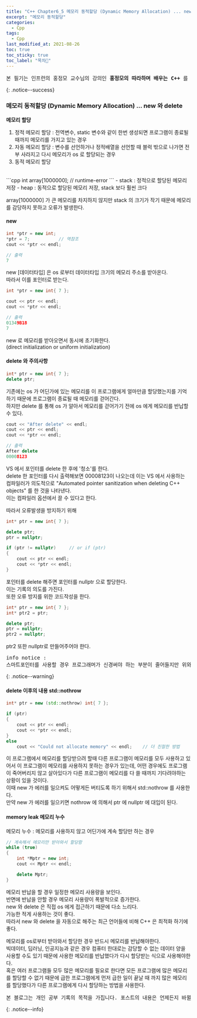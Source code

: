 ```yaml
---
title: "C++ Chapter6_5 메모리 동적할당 (Dynamic Memory Allocation) ... new 와 delete"
excerpt: "메모리 동적할당"
categories:
  - Cpp
tags:
  - Cpp
last_modified_at: 2021-08-26
toc: true
toc_sticky: true
toc_label: "목차👀"
---
```


<pre>본 필기는 인프런의 홍정모 교수님의 강의인 <b>홍정모의 따라하며 배우는 C++</b> 를 듣고 작성합니다.</pre>{: .notice--success}

### 메모리 동적할당 (Dynamic Memory Allocation) ... new 와 delete
**메모리 할당**
1. 정적 메모리 할당 : 전역변수, static 변수와 같이 한번 생성되면 프로그램이 종료될 때까지 메모리를 가지고 있는 경우
2. 자동 메모리 할당 : 변수를 선언하거나 정적배열을 선언할 때 블럭 밖으로 나가면 전부 사라지고 다시 메모리가 os 로 할당되는 경우
3. 동적 메모리 할당

<br>
```cpp
int array[1000000];     // runtime-error
```
- stack : 정적으로 할당된 메모리 저장
- heap : 동적으로 할당된 메모리 저장, stack 보다 훨씬 크다

array[1000000] 가 큰 메모리를 차지하지 않지만 stack 의 크기가 작기 때문에 메모리를 감당하지 못하고 오류가 발생한다.

#### new
```cpp
int *ptr = new int; 
*ptr = 7;			// 역참조  
cout << *ptr << endl;

// 출력
7
```
new [데이터타입] 은 os 로부터 데이터타입 크기의 메모리 주소를 받아온다.    
따라서 이를 포인터로 받는다.

```cpp
int *ptr = new int{ 7 };

cout << ptr << endl;
cout << *ptr << endl;

// 출력
01349B18
7
```
new 로 메모리를 받아오면서 동시에 초기화한다.     
(direct initialization or uniform initialization)

#### delete 와 주의사항
```cpp
int* ptr = new int{ 7 };
delete ptr;	
```
기존에는 os 가 어딘가에 있는 메모리를 이 프로그램에게 얼마만큼 할당했는지를 기억하기 때문에 프로그램이 종료될 때 메모리를 걷어간다.    
하지만 delete 를 통해 os 가 알아서 메모리를 걷어가기 전에 os 에게 메모리를 반납할 수 있다.

```cpp
cout << "After delete" << endl;	
cout << ptr << endl;	
cout << *ptr << endl;	

// 출력
After delete
00008123

```
VS 에서 포인터를 delete 한 후에 '청소'를 한다.    
delete 한 포인터를 다시 출력해보면 00008123이 나오는데 이는 VS 에서 사용하는 컴파일러가 의도적으로 "Automated pointer sanitization when deleting C++ objects" 를 한 것을 나타낸다.    
이는 컴파일러 옵션에서 끌 수 있다고 한다.

따라서 오류발생을 방지하기 위해 
```cpp
int* ptr = new int{ 7 };

delete ptr;
ptr = nullptr;	

if (ptr != nullptr)     // or if (ptr)
{
    cout << ptr << endl;
    cout << *ptr << endl;
}
```
포인터를 delete 해주면 포인터를 nullptr 으로 할당한다.    
이는 기록의 의도를 가진다.    
또한 오류 방지를 위한 코드작성을 한다.     

```cpp
int* ptr = new int{ 7 };
int* ptr2 = ptr;

delete ptr;
ptr = nullptr;
ptr2 = nullptr;	
```
ptr2 또한 nullptr로 만들어주어야 한다.

<pre>info notice :
스마트포인터를 사용할 경우 프로그래머가 신경써야 하는 부분이 줄어들지만 위와 같은 방법보다는 다소 속도가 떨어진다.</pre>{: .notice--warning}


#### delete 이후의 내용 std::nothrow
```cpp
int* ptr = new (std::nothrow) int{ 7 };

if (ptr)
{
    cout << ptr << endl;
    cout << *ptr << endl;
}
else
    cout << "Could not allocate memory" << endl;    // 더 친절한 방법
```
이 프로그램에서 메모리를 할당받으려 할때 다른 프로그램이 메모리를 모두 사용하고 있어서 이 프로그램이 메모리를 사용하지 못하는 경우가 있는데, 어떤 경우에도 프로그램이 죽어버리지 않고 살아있다가 다른 프로그램이 메모리를 다 쓸 때까지 기다려야하는 상황이 있을 것이다.    
이때 new 가 에러를 일으켜도 어떻게든 버티도록 하기 위해서 std::nothrow 를 사용한다.    
만약 new 가 에러를 일으키면 nothrow 에 의해서 ptr 에 nullptr 에 대입이 된다.

#### memory leak 메모리 누수
메모리 누수 : 메모리를 사용하지 않고 어딘가에 계속 할당만 하는 경우
```cpp
// 계속해서 메모리만 받아와서 할당함
while (true)
{
    int *Mptr = new int;
    cout << Mptr << endl;	

    delete Mptr;			
}

```
메모리 반납을 할 경우 일정한 메모리 사용량을 보인다.    
반면에 반납을 안할 경우 메모리 사용량이 폭발적으로 증가한다.    
new 와 delete 은 직접 os 에게 접근하기 때문에 다소 느리다.     
가능한 적게 사용하는 것이 좋다.    
따라서 new 와 delete 을 자동으로 해주는 최근 언어들에 비해 C++ 은 최적화 하기에 좋다.

메모리를 os로부터 받아와서 할당한 경우 반드시 메모리를 반납해야한다.    
빅데이터, 딥러닝, 인공지능과 같은 경우 컴퓨터 한대로는 감당할 수 없는 데이터 양을 사용할 수도 있기 때문에 사용한 메모리를 반납했다가 다시 할당받는 식으로 사용해야한다.     
혹은 여러 프로그램들 모두 많은 메모리를 필요로 한다면 모든 프로그램에 많은 메모리를 할당할 수 없기 때문에 급한 프로그램에게 먼저 급한 일이 끝날 때 까지 많은 메모리를 할당했다가 다른 프로그램에게 다시 할당하는 방법을 사용한다.



<pre>본 블로그는 개인 공부 기록의 목적을 가집니다. 포스트의 내용은 언제든지 바뀔 수 있습니다.</pre>{: .notice--info}